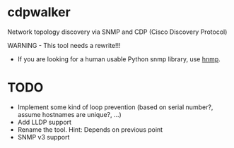 cdpwalker
=========

Network topology discovery via SNMP and CDP (Cisco Discovery Protocol)

WARNING - This tool needs a rewrite!!!

* If you are looking for a human usable Python snmp library, use [hnmp](https://github.com/trehn/hnmp).

TODO
====

* Implement some kind of loop prevention (based on serial number?, assume hostnames are unique?, ...)
* Add LLDP support
* Rename the tool. Hint: Depends on previous point
* SNMP v3 support

